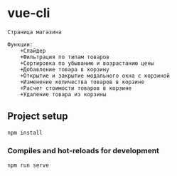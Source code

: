 # vue-cli
```
Страница магазина

Функции:
    +Слайдер
    +Фильтрация по типам товаров
    +Сортировка по убыванию и возрастанию цены
    +Добавление товара в корзину
    +Открытие и закрытие модального окна с корзиной
    +Изменение количества товаров в корзине
    +Расчет стоимости товаров в корзине
    +Удаление товара из корзины
```

## Project setup
```
npm install
```

### Compiles and hot-reloads for development
```
npm run serve
```
